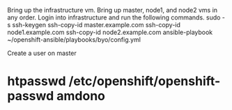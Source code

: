 Bring up the infrastructure vm.
Bring up master, node1, and node2 vms in any order.
Login into infrastructure and run the following commands.
sudo -s
ssh-keygen
ssh-copy-id master.example.com
ssh-copy-id node1.example.com
ssh-copy-id node2.example.com
ansible-playbook ~/openshift-ansible/playbooks/byo/config.yml

Create a user on master
# htpasswd /etc/openshift/openshift-passwd amdono

